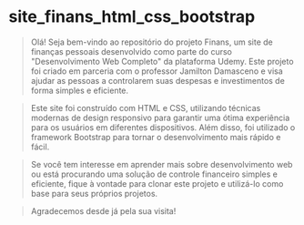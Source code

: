 # site_finans_html_css_bootstrap
 >Olá! Seja bem-vindo ao repositório do projeto Finans, um site de finanças pessoais desenvolvido como parte do curso "Desenvolvimento Web Completo" da plataforma Udemy. Este projeto foi criado em parceria com o professor Jamilton Damasceno e visa ajudar as pessoas a controlarem suas despesas e investimentos de forma simples e eficiente.  


 >Este site foi construído com HTML e CSS, utilizando técnicas modernas de design responsivo para garantir uma ótima experiência para os usuários em diferentes dispositivos. Além disso, foi utilizado o framework Bootstrap para tornar o desenvolvimento mais rápido e fácil.  


 >Se você tem interesse em aprender mais sobre desenvolvimento web ou está procurando uma solução de controle financeiro simples e eficiente, fique à vontade para clonar este projeto e utilizá-lo como base para seus próprios projetos.  


 >Agradecemos desde já pela sua visita!
